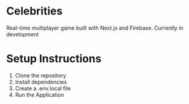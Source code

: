 # Celebrities

Real-time multiplayer game built with Next.js and Firebase. Currently in development

# Setup Instructions

1. Clone the repository
2. Install dependencies
3. Create a .env.local file
4. Run the Application
